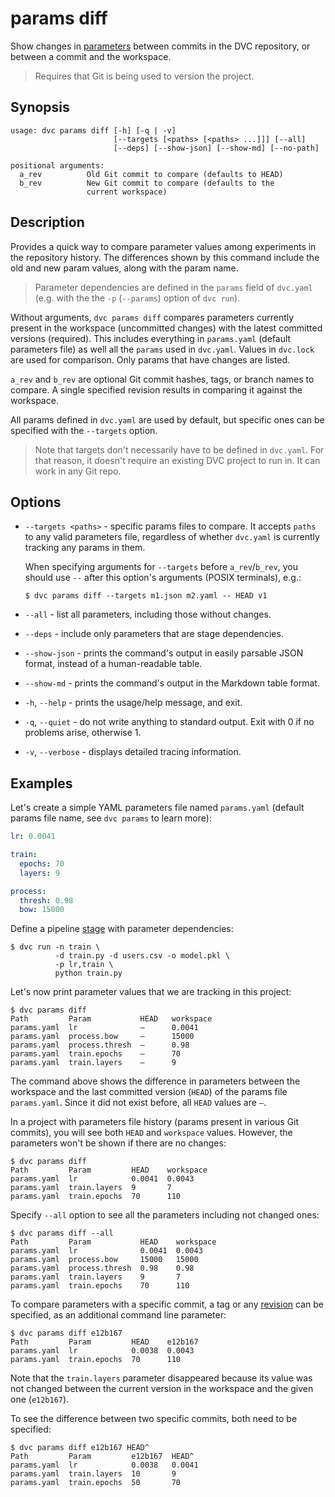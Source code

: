 # params diff

Show changes in [parameters](/doc/command-reference/params) between commits in
the <abbr>DVC repository</abbr>, or between a commit and the
<abbr>workspace</abbr>.

> Requires that Git is being used to version the project.

## Synopsis

```usage
usage: dvc params diff [-h] [-q | -v]
                       [--targets [<paths> [<paths> ...]]] [--all]
                       [--deps] [--show-json] [--show-md] [--no-path]

positional arguments:
  a_rev          Old Git commit to compare (defaults to HEAD)
  b_rev          New Git commit to compare (defaults to the
                 current workspace)
```

## Description

Provides a quick way to compare parameter values among experiments in the
repository history. The differences shown by this command include the old and
new param values, along with the param name.

> Parameter dependencies are defined in the `params` field of `dvc.yaml` (e.g.
> with the the `-p` (`--params`) option of `dvc run`).

Without arguments, `dvc params diff` compares parameters currently present in
the <abbr>workspace</abbr> (uncommitted changes) with the latest committed
versions (required). This includes everything in `params.yaml` (default
parameters file) as well all the `params` used in `dvc.yaml`. Values in
`dvc.lock` are used for comparison. Only params that have changes are listed.

`a_rev` and `b_rev` are optional Git commit hashes, tags, or branch names to
compare. A single specified revision results in comparing it against the
workspace.

All params defined in `dvc.yaml` are used by default, but specific ones can be
specified with the `--targets` option.

> Note that targets don't necessarily have to be defined in `dvc.yaml`. For that
> reason, it doesn't require an existing DVC project to run in. It can work in
> any Git repo.

## Options

- `--targets <paths>` - specific params files to compare. It accepts `paths` to
  any valid parameters file, regardless of whether `dvc.yaml` is currently
  tracking any params in them.

  When specifying arguments for `--targets` before `a_rev`/`b_rev`, you should
  use `--` after this option's arguments (POSIX terminals), e.g.:

  ```dvc
  $ dvc params diff --targets m1.json m2.yaml -- HEAD v1
  ```

- `--all` - list all parameters, including those without changes.

- `--deps` - include only parameters that are stage dependencies.

- `--show-json` - prints the command's output in easily parsable JSON format,
  instead of a human-readable table.

- `--show-md` - prints the command's output in the Markdown table format.

- `-h`, `--help` - prints the usage/help message, and exit.

- `-q`, `--quiet` - do not write anything to standard output. Exit with 0 if no
  problems arise, otherwise 1.

- `-v`, `--verbose` - displays detailed tracing information.

## Examples

Let's create a simple YAML parameters file named `params.yaml` (default params
file name, see `dvc params` to learn more):

```yaml
lr: 0.0041

train:
  epochs: 70
  layers: 9

process:
  thresh: 0.98
  bow: 15000
```

Define a pipeline [stage](/doc/command-reference/run) with parameter
dependencies:

```dvc
$ dvc run -n train \
          -d train.py -d users.csv -o model.pkl \
          -p lr,train \
          python train.py
```

Let's now print parameter values that we are tracking in this
<abbr>project</abbr>:

```dvc
$ dvc params diff
Path         Param           HEAD   workspace
params.yaml  lr              —      0.0041
params.yaml  process.bow     —      15000
params.yaml  process.thresh  —      0.98
params.yaml  train.epochs    —      70
params.yaml  train.layers    —      9
```

The command above shows the difference in parameters between the workspace and
the last committed version (`HEAD`) of the params file `params.yaml`. Since it did not
exist before, all `HEAD` values are `—`.

In a project with parameters file history (params present in various Git
commits), you will see both `HEAD` and `workspace` values. However, the
parameters won't be shown if there are no changes:

```dvc
$ dvc params diff
Path         Param         HEAD    workspace
params.yaml  lr            0.0041  0.0043
params.yaml  train.layers  9       7
params.yaml  train.epochs  70      110
```

Specify `--all` option to see all the parameters including not changed ones:

```dvc
$ dvc params diff --all
Path         Param           HEAD    workspace
params.yaml  lr              0.0041  0.0043
params.yaml  process.bow     15000   15000
params.yaml  process.thresh  0.98    0.98
params.yaml  train.layers    9       7
params.yaml  train.epochs    70      110
```

To compare parameters with a specific commit, a tag or any
[revision](https://git-scm.com/docs/revisions) can be specified, as an
additional command line parameter:

```dvc
$ dvc params diff e12b167
Path         Param         HEAD    e12b167
params.yaml  lr            0.0038  0.0043
params.yaml  train.epochs  70      110
```

Note that the `train.layers` parameter disappeared because its value was not
changed between the current version in the workspace and the given one
(`e12b167`).

To see the difference between two specific commits, both need to be specified:

```dvc
$ dvc params diff e12b167 HEAD^
Path         Param         e12b167  HEAD^
params.yaml  lr            0.0038   0.0041
params.yaml  train.layers  10       9
params.yaml  train.epochs  50       70
```
